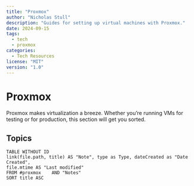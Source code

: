 ```yaml
---
title: "Proxmox"
author: "Nicholas Stull"
description: "Guides for setting up virtual machines with Proxmox."
date: 2024-09-15
tags:
  - tech
  - proxmox
categories:
  - Tech Resources
license: "MIT"
version: "1.0"
---
```


# Proxmox

Proxmox makes virtualization a breeze. Whether you’re running VMs for testing or for production, this section will get you sorted.

## Topics
```dataview  
TABLE WITHOUT ID  
link(file.path, title) AS "Note", type as Type, dateCreated as "Date Created", 
file.mtime AS "Last modified"  
FROM #proxmox    AND "Notes"
SORT title ASC
```